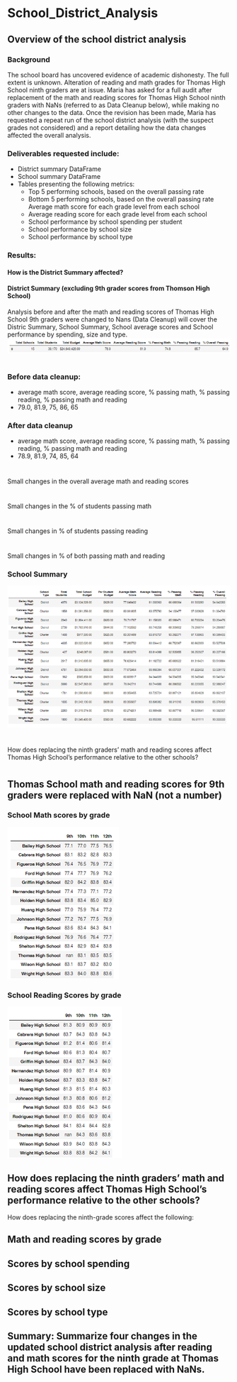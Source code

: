 # School_District_Analysis
## Overview of the school district analysis
### Background
The school board has uncovered evidence of academic dishonesty.  The full extent is unknown.  Alteration of reading and math grades for Thomas High School ninth graders are at issue.  Maria has asked for a full audit after replacement of the math and reading scores for Thomas High School ninth graders with NaNs (referred to as Data Cleanup below), while making no other changes to the data. Once the revision has been made, Maria has requested a repeat run of the school district analysis (with the suspect grades not considered) and a report detailing how the data changes affected the overall analysis.

### Deliverables requested include:
* District summary DataFrame 
* School summary DataFrame 
* Tables presenting the following metrics:
    * Top 5 performing schools, based on the overall passing rate 
    * Bottom 5 performing schools, based on the overall passing rate 
      Average math score for each grade level from each school 
    * Average reading score for each grade level from each school 
    * School performance by school spending per student 
    * School performance by school size 
    * School performance by school type 

### Results: 

#### How is the District Summary affected?
#### District Summary (excluding 9th grader scores from Thomson High School)
Analysis before and after the math and reading scores of Thomas High School 9th graders were changed to Nans (Data Cleanup) will cover the Distric Summary, School Summary, School average scores and School performance by spending, size and type.
![District Summary](https://github.com/jcsargis00/School_District_Analysis/blob/main/Resources/districtsummary.PNG)
#
### Before data cleanup: 
* average math score, average reading score, % passing math, % passing reading, % passing math and reading
* 79.0, 81.9, 75, 86, 65
### After data cleanup
* average math score, average reading score, % passing math, % passing reading, % passing math and reading
* 78.9, 81.9, 74, 85, 64
#
Small changes in the overall average math and reading scores
# 
Small changes in the % of students passing math
# 
Small changes in % of students passing reading 
#
Small changes in % of both passing math and reading
### School Summary
![School Summary](https://github.com/jcsargis00/School_District_Analysis/blob/main/Resources/school_summary.PNG) 
#
How does replacing the ninth graders’ math and reading scores affect Thomas High School’s performance relative to the other schools?
#
## Thomas School math and reading scores for 9th graders were replaced with NaN (not a number)
### School Math scores by grade
![School Math Score Averages](https://github.com/jcsargis00/School_District_Analysis/blob/main/Resources/averagemath.PNG)
### School Reading Scores by grade
![School Reading Score Averages](https://github.com/jcsargis00/School_District_Analysis/blob/main/Resources/averagereading.PNG)
## How does replacing the ninth graders’ math and reading scores affect Thomas High School’s performance relative to the other schools?



How does replacing the ninth-grade scores affect the following:
## Math and reading scores by grade
## Scores by school spending
## Scores by school size
## Scores by school type
## Summary: Summarize four changes in the updated school district analysis after reading and math scores for the ninth grade at Thomas High School have been replaced with NaNs.